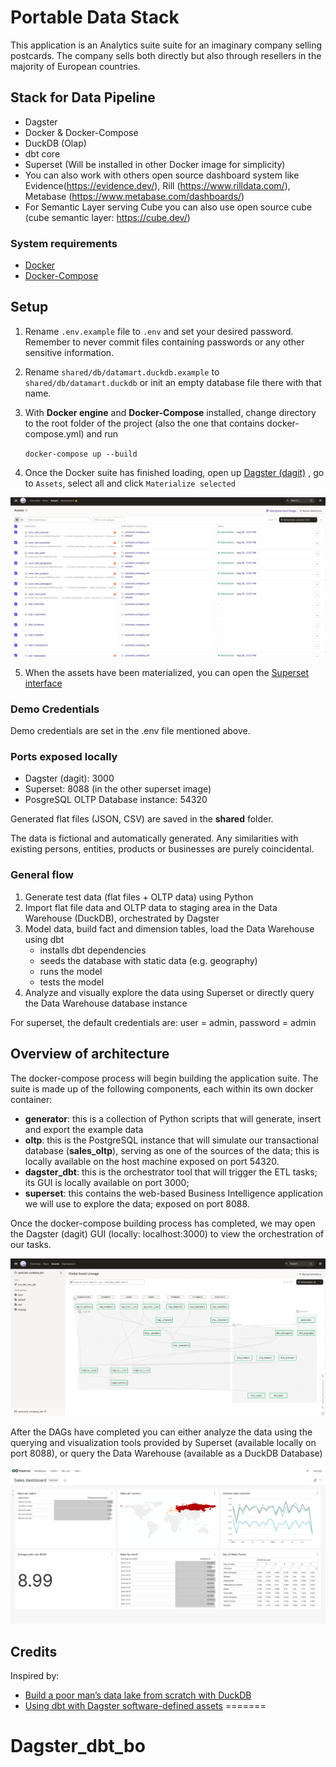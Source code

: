 
# Portable Data Stack

This application is an Analytics suite suite for an imaginary company selling postcards. The company sells both directly but also through resellers in the majority of European countries.

## Stack for Data Pipeline

- Dagster
- Docker & Docker-Compose
- DuckDB (Olap)
- dbt core
- Superset (Will be installed in other Docker image for simplicity)
- You can also work with others open source dashboard system like Evidence(https://evidence.dev/), Rill (https://www.rilldata.com/), Metabase (https://www.metabase.com/dashboards/)
- For Semantic Layer serving Cube you can also use open source cube (cube semantic layer: https://cube.dev/)


### System requirements
* [Docker](https://docs.docker.com/engine/install/)
* [Docker-Compose](https://docs.docker.com/compose/install/)

## Setup

1. Rename `.env.example` file to `.env` and set your desired password. Remember to never commit files containing passwords or any other sensitive information.

2. Rename `shared/db/datamart.duckdb.example` to `shared/db/datamart.duckdb` or init an empty database file there with that name.

3. With **Docker engine** and **Docker-Compose** installed, change directory to the root folder of the project (also the one that contains docker-compose.yml) and run

    `docker-compose up --build`

4. Once the Docker suite has finished loading, open up [Dagster (dagit)](http://localhost:3000) , go to `Assets`, select all and click `Materialize selected`

![Dagit](resources/dagit.png "Dagit")

5. When the assets have been materialized, you can open the [Superset interface](http://localhost:8088)


### Demo Credentials

Demo credentials are set in the .env file mentioned above. 

### Ports exposed locally
* Dagster (dagit): 3000
* Superset: 8088 (in the other superset image)
* PosgreSQL OLTP Database instance: 54320

Generated flat files (JSON, CSV) are saved in the **shared** folder.

The data is fictional and automatically generated. Any similarities with existing persons, entities, products or businesses are purely coincidental.

### General flow

1. Generate test data (flat files + OLTP data) using Python
2. Import flat file data and OLTP data to staging area in the Data Warehouse (DuckDB), orchestrated by Dagster
3. Model data, build fact and dimension tables, load the Data Warehouse using dbt
    - installs dbt dependencies
    - seeds the database with static data (e.g. geography)
    - runs the model
    - tests the model
4. Analyze and visually explore the data using Superset or directly query the Data Warehouse database instance

For superset, the default credentials are: user = admin, password = admin


## Overview of architecture

The docker-compose process will begin building the application suite. The suite is made up of the following components, each within its own docker container:
* **generator**: this is a collection of Python scripts that will generate, insert and export the example data
* **oltp**: this is the PostgreSQL instance that will simulate our transactional database (**sales_oltp**), serving as one of the sources of the data; this is locally available on the host machine exposed on port 54320.
* **dagster_dbt**: this is the orchestrator tool that will trigger the ETL tasks; its GUI is locally available on port 3000; 
* **superset**: this contains the web-based Business Intelligence application we will use to explore the data; exposed on port 8088.

Once the docker-compose building process has completed, we may open the Dagster (dagit) GUI (locally: localhost:3000) to view the orchestration of our tasks.



![Dagster](resources/orchestration.png "Orchestration with Dagster")


After the DAGs have completed you can either analyze the data using the querying and visualization tools provided by Superset (available locally on port 8088), or query the Data Warehouse (available as a DuckDB Database)

![Apache Superset](resources/superset.png "Superset")


## Credits

Inspired by:
- [Build a poor man’s data lake from scratch with DuckDB](https://dagster.io/blog/duckdb-data-lake)
- [Using dbt with Dagster software-defined assets](https://docs.dagster.io/integrations/dbt/using-dbt-with-dagster)
=======
# Dagster_dbt_bo
